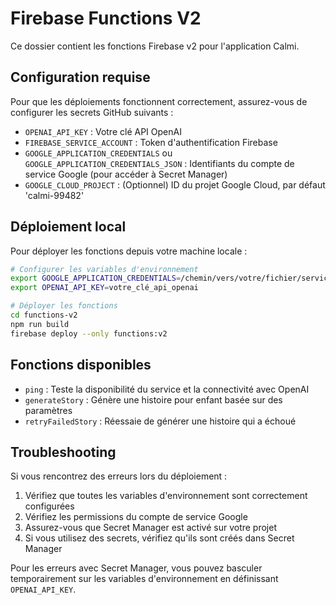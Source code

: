 
# Firebase Functions V2

Ce dossier contient les fonctions Firebase v2 pour l'application Calmi.

## Configuration requise

Pour que les déploiements fonctionnent correctement, assurez-vous de configurer les secrets GitHub suivants :

- `OPENAI_API_KEY` : Votre clé API OpenAI
- `FIREBASE_SERVICE_ACCOUNT` : Token d'authentification Firebase 
- `GOOGLE_APPLICATION_CREDENTIALS` ou `GOOGLE_APPLICATION_CREDENTIALS_JSON` : Identifiants du compte de service Google (pour accéder à Secret Manager)
- `GOOGLE_CLOUD_PROJECT` : (Optionnel) ID du projet Google Cloud, par défaut 'calmi-99482'

## Déploiement local

Pour déployer les fonctions depuis votre machine locale :

```bash
# Configurer les variables d'environnement
export GOOGLE_APPLICATION_CREDENTIALS=/chemin/vers/votre/fichier/service-account.json
export OPENAI_API_KEY=votre_clé_api_openai

# Déployer les fonctions
cd functions-v2
npm run build
firebase deploy --only functions:v2
```

## Fonctions disponibles

- `ping` : Teste la disponibilité du service et la connectivité avec OpenAI
- `generateStory` : Génère une histoire pour enfant basée sur des paramètres
- `retryFailedStory` : Réessaie de générer une histoire qui a échoué

## Troubleshooting

Si vous rencontrez des erreurs lors du déploiement :

1. Vérifiez que toutes les variables d'environnement sont correctement configurées
2. Vérifiez les permissions du compte de service Google
3. Assurez-vous que Secret Manager est activé sur votre projet
4. Si vous utilisez des secrets, vérifiez qu'ils sont créés dans Secret Manager

Pour les erreurs avec Secret Manager, vous pouvez basculer temporairement sur les variables d'environnement en définissant `OPENAI_API_KEY`.
